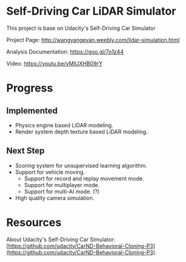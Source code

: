 # Self-Driving Car LiDAR Simulator 

This project is base on Udacity's Self-Driving Car Simulator

Project Page: http://wangyangevan.weebly.com/lidar-simulation.html

Analysis Documentation: https://goo.gl/7o1z44

Video: https://youtu.be/vMlUXHB09rY

# Progress

## Implemented
* Physics engine based LiDAR modeling.
* Render system depth texture based LiDAR modeling.

## Next Step
* Scoring system for unsupervised learning algorithm.
* Support for vehicle moving.
  * Support for record and replay movement mode.
  * Support for multiplayer mode.
  * Support for multi-AI mode. (?)
* High quality camera simulation.

# Resources
About Udacity's Self-Driving Car Simulator: [https://github.com/udacity/CarND-Behavioral-Cloning-P3](https://github.com/udacity/CarND-Behavioral-Cloning-P3).
